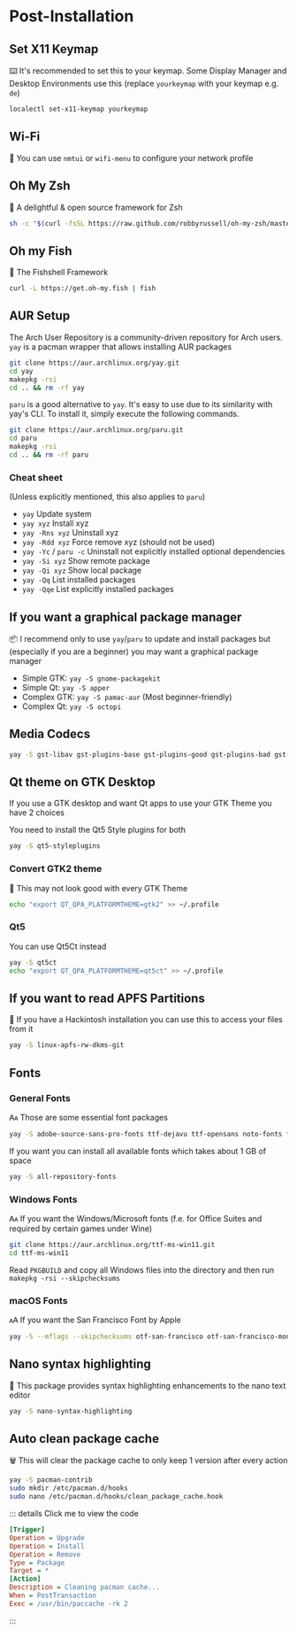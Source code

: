 # Post-Installation

## Set X11 Keymap

⌨️ It's recommended to set this to your keymap. Some Display Manager and Desktop Environments use this (replace `yourkeymap` with your keymap e.g. `de`)

```bash
localectl set-x11-keymap yourkeymap
```

## Wi-Fi

📶 You can use `nmtui` or `wifi-menu` to configure your network profile

## Oh My Zsh

🤖 A delightful & open source framework for Zsh

```bash
sh -c "$(curl -fsSL https://raw.github.com/robbyrussell/oh-my-zsh/master/tools/install.sh)"
```

## Oh my Fish

🤖 The Fishshell Framework

```bash
curl -L https://get.oh-my.fish | fish
```

## AUR Setup

The Arch User Repository is a community-driven repository for Arch users. `yay` is a pacman wrapper that allows installing AUR packages

```bash
git clone https://aur.archlinux.org/yay.git
cd yay
makepkg -rsi
cd .. && rm -rf yay
```

`paru` is a good alternative to `yay`. It's easy to use due to its similarity with yay's CLI.
To install it, simply execute the following commands.

```bash
git clone https://aur.archlinux.org/paru.git
cd paru
makepkg -rsi
cd .. && rm -rf paru
```

### Cheat sheet

(Unless explicitly mentioned, this also applies to `paru`)

- `yay` Update system
- `yay xyz` Install xyz
- `yay -Rns xyz` Uninstall xyz
- `yay -Rdd xyz` Force remove xyz (should not be used)
- `yay -Yc` / `paru -c` Uninstall not explicitly installed optional dependencies
- `yay -Si xyz` Show remote package
- `yay -Qi xyz` Show local package
- `yay -Qq` List installed packages
- `yay -Qqe` List explicitly installed packages

## If you want a graphical package manager

📦 I recommend only to use `yay`/`paru` to update and install packages but (especially if you are a beginner) you may want a graphical package manager

- Simple GTK: `yay -S gnome-packagekit`
- Simple Qt: `yay -S apper`
- Complex GTK: `yay -S pamac-aur` (Most beginner-friendly)
- Complex Qt: `yay -S octopi`

## Media Codecs

```bash
yay -S gst-libav gst-plugins-base gst-plugins-good gst-plugins-bad gst-plugins-ugly gstreamer-vaapi x265 x264 lame
```

## Qt theme on GTK Desktop

If you use a GTK desktop and want Qt apps to use your GTK Theme you have 2 choices

You need to install the Qt5 Style plugins for both

```bash
yay -S qt5-styleplugins
```

### Convert GTK2 theme

🧮 This may not look good with every GTK Theme

```bash
echo "export QT_QPA_PLATFORMTHEME=gtk2" >> ~/.profile
```

### Qt5

You can use Qt5Ct instead

```bash
yay -S qt5ct
echo "export QT_QPA_PLATFORMTHEME=qt5ct" >> ~/.profile
```

## If you want to read APFS Partitions

💽 If you have a Hackintosh installation you can use this to access your files from it

```bash
yay -S linux-apfs-rw-dkms-git
```

## Fonts

### General Fonts

🗛 Those are some essential font packages

```bash
yay -S adobe-source-sans-pro-fonts ttf-dejavu ttf-opensans noto-fonts freetype2 terminus-font ttf-bitstream-vera ttf-dejavu ttf-droid ttf-fira-mono ttf-fira-sans ttf-freefont ttf-inconsolata ttf-liberation libertinus-font
```

If you want you can install all available fonts which takes about 1 GB of space

```bash
yay -S all-repository-fonts
```

### Windows Fonts

🗛 If you want the Windows/Microsoft fonts (f.e. for Office Suites and required by certain games under Wine)

```bash
git clone https://aur.archlinux.org/ttf-ms-win11.git
cd ttf-ms-win11
```

Read `PKGBUILD` and copy all Windows files into the directory and then run `makepkg -rsi --skipchecksums`

### macOS Fonts

🗚 If you want the San Francisco Font by Apple

```bash
yay -S --mflags --skipchecksums otf-san-francisco otf-san-francisco-mono
```

## Nano syntax highlighting

📃 This package provides syntax highlighting enhancements to the nano text editor

```bash
yay -S nano-syntax-highlighting
```

## Auto clean package cache

🗑️ This will clear the package cache to only keep 1 version after every action

```bash
yay -S pacman-contrib
sudo mkdir /etc/pacman.d/hooks
sudo nano /etc/pacman.d/hooks/clean_package_cache.hook
```

::: details Click me to view the code
```ini
[Trigger]
Operation = Upgrade
Operation = Install
Operation = Remove
Type = Package
Target = *
[Action]
Description = Cleaning pacman cache...
When = PostTransaction
Exec = /usr/bin/paccache -rk 2
```
:::
